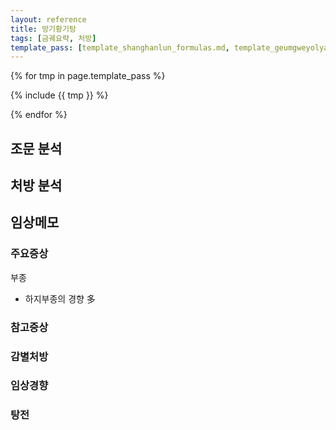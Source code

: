 ```yaml
---
layout: reference
title: 방기황기탕
tags: [금궤요략, 처방]
template_pass: [template_shanghanlun_formulas.md, template_geumgweyolyag_formulas.md, template_etc_formulas.md]
---
```


{% for tmp in page.template_pass %}

{% include {{ tmp }} %}

{% endfor %}

## 조문 분석

## 처방 분석


## 임상메모

### 주요증상

부종
* 하지부종의 경향 多

### 참고증상



### 감별처방


### 임상경향




### 탕전
